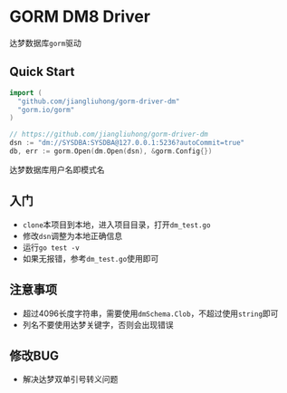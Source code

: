 # GORM DM8 Driver

达梦数据库`gorm`驱动

## Quick Start

```go
import (
  "github.com/jiangliuhong/gorm-driver-dm"
  "gorm.io/gorm"
)

// https://github.com/jiangliuhong/gorm-driver-dm
dsn := "dm://SYSDBA:SYSDBA@127.0.0.1:5236?autoCommit=true"
db, err := gorm.Open(dm.Open(dsn), &gorm.Config{})
```

达梦数据库用户名即模式名

## 入门

- `clone`本项目到本地，进入项目目录，打开`dm_test.go`
- 修改`dsn`调整为本地正确信息
- 运行`go test -v`
- 如果无报错，参考`dm_test.go`使用即可

## 注意事项

- 超过4096长度字符串，需要使用`dmSchema.Clob`，不超过使用`string`即可
- 列名不要使用达梦关键字，否则会出现错误 

## 修改BUG
- 解决达梦双单引号转义问题